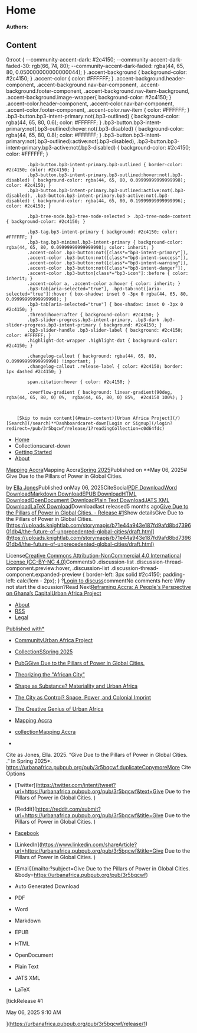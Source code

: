 # Home

**Authors:** 

## Content

0:root { 
			--community-accent-dark: #2c4150;
			--community-accent-dark-faded-30: rgb(66, 74, 80);
			--community-accent-dark-faded: rgba(44, 65, 80, 0.050000000000000044);
		}
			.accent-background { background-color: #2c4150; }
			.accent-color { color: #FFFFFF; }
			.accent-background.header-component, .accent-background.nav-bar-component, .accent-background.footer-component, .accent-background.nav-item-background, .accent-background.image-wrapper{ background-color: #2c4150; }
			.accent-color.header-component, .accent-color.nav-bar-component, .accent-color.footer-component, .accent-color.nav-item { color: #FFFFFF; }
			.bp3-button.bp3-intent-primary:not(.bp3-outlined) { background-color: rgba(44, 65, 80, 0.6); color: #FFFFFF; }
			.bp3-button.bp3-intent-primary:not(.bp3-outlined):hover:not(.bp3-disabled) { background-color: rgba(44, 65, 80, 0.8); color: #FFFFFF; }
			.bp3-button.bp3-intent-primary:not(.bp3-outlined):active:not(.bp3-disabled), .bp3-button.bp3-intent-primary.bp3-active:not(.bp3-disabled) { background-color: #2c4150; color: #FFFFFF; }

			.bp3-button.bp3-intent-primary.bp3-outlined { border-color: #2c4150; color: #2c4150; }
			.bp3-button.bp3-intent-primary.bp3-outlined:hover:not(.bp3-disabled) { background-color: rgba(44, 65, 80, 0.09999999999999998); color: #2c4150; }
			.bp3-button.bp3-intent-primary.bp3-outlined:active:not(.bp3-disabled), .bp3-button.bp3-intent-primary.bp3-active:not(.bp3-disabled) { background-color: rgba(44, 65, 80, 0.19999999999999996); color: #2c4150; }

			.bp3-tree-node.bp3-tree-node-selected > .bp3-tree-node-content { background-color: #2c4150; }

			.bp3-tag.bp3-intent-primary { background: #2c4150; color: #FFFFFF; }
			.bp3-tag.bp3-minimal.bp3-intent-primary { background-color: rgba(44, 65, 80, 0.09999999999999998); color: inherit; }
			.accent-color .bp3-button:not([class*="bp3-intent-primary"]),
			.accent-color .bp3-button:not([class*="bp3-intent-success"]),
			.accent-color .bp3-button:not([class*="bp3-intent-warning"]),
			.accent-color .bp3-button:not([class*="bp3-intent-danger"]),
			.accent-color .bp3-button[class*="bp3-icon"]::before { color: inherit; }
			.accent-color a, .accent-color a:hover { color: inherit; }
			.bp3-tab[aria-selected="true"], .bp3-tab:not([aria-selected="true"]):hover { box-shadow: inset 0 -3px 0 rgba(44, 65, 80, 0.09999999999999998); }
			.bp3-tab[aria-selected="true"] { box-shadow: inset 0 -3px 0 #2c4150; }
			.thread:hover:after { background-color: #2c4150; }
			.bp3-slider-progress.bp3-intent-primary, .bp3-dark .bp3-slider-progress.bp3-intent-primary { background: #2c4150; }
			.bp3-slider-handle .bp3-slider-label { background: #2c4150; color: #FFFFFF; }
			.highlight-dot-wrapper .highlight-dot { background-color: #2c4150; }

			.changelog-callout { background: rgba(44, 65, 80, 0.09999999999999998) !important; }
			.changelog-callout .release-label { color: #2c4150; border: 1px dashed #2c4150; }

			span.citation:hover { color: #2c4150; }

			.overflow-gradient { background: linear-gradient(90deg, rgba(44, 65, 80, 0) 0%,  rgba(44, 65, 80, 0) 85%,  #2c4150 100%); }

			
			
		[Skip to main content](#main-content)[Urban Africa Project](/)[Search](/search)**Dashboardcaret-down[Login or Signup](/login?redirect=/pub/3r5bqcwf/release/1?readingCollection=c0d64fdc)
- [Home](/)
- Collectionscaret-down
- [Getting Started](/getting-started)
- [About](/about)

[Mapping Accra](https://urbanafrica.pubpub.org/mapping-accra)Mapping Accra[Spring 2025](https://urbanafrica.pubpub.org/spring-2025)Published on **May 06, 2025# Give Due to the Pillars of Power in Global Cities. 

by [Ella Jones](/user/ella-jones)Published onMay 06, 2025CiteSocial[PDF Download](https://s3.amazonaws.com/assets.pubpub.org/wqx7g1xw3u4v21w1rthfx70hfxqrns2n.pdf)[Word Download](https://assets.pubpub.org/tv1vbtrj/466e6d11-9695-47c9-8fa7-c1ad7f06bc7a.docx)[Markdown Download](https://assets.pubpub.org/8cez1s8v/466e6d11-9695-47c9-8fa7-c1ad7f06bc7a.md)[EPUB Download](https://assets.pubpub.org/4zftgqob/466e6d11-9695-47c9-8fa7-c1ad7f06bc7a.epub)[HTML Download](https://assets.pubpub.org/pxvk8jfv/466e6d11-9695-47c9-8fa7-c1ad7f06bc7a.html)[OpenDocument Download](https://assets.pubpub.org/pn2zdu28/466e6d11-9695-47c9-8fa7-c1ad7f06bc7a.odt)[Plain Text Download](https://assets.pubpub.org/9s97yt0y/466e6d11-9695-47c9-8fa7-c1ad7f06bc7a.txt)[JATS XML Download](https://assets.pubpub.org/sp53j5gt/466e6d11-9695-47c9-8fa7-c1ad7f06bc7a.xml)[LaTeX Download](https://assets.pubpub.org/m5tsivq2/466e6d11-9695-47c9-8fa7-c1ad7f06bc7a.tex)Downloadlast released5 months ago[Give Due to the Pillars of Power in Global Cities.  - Release #1](https://urbanafrica.pubpub.org/pub/3r5bqcwf/release/1)Show detailsGive Due to the Pillars of Power in Global Cities. [https://uploads.knightlab.com/storymapjs/b71e44a943e187fd9afd8bd739601db4/the-future-of-unprecedented-global-cities/draft.html](https://uploads.knightlab.com/storymapjs/b71e44a943e187fd9afd8bd739601db4/the-future-of-unprecedented-global-cities/draft.html)

License[Creative Commons Attribution-NonCommercial 4.0 International License (CC-BY-NC 4.0)](https://creativecommons.org/licenses/by-nc/4.0/)Comments0
					.discussion-list .discussion-thread-component.preview:hover,
					.discussion-list .discussion-thread-component.expanded-preview {
						border-left: 3px solid #2c4150;
						padding-left: calc(1em - 2px);
					}
				?[Login to discuss](/login?redirect=/pub/3r5bqcwf/release/1?readingCollection=c0d64fdc)commentNo comments here Why not start the discussion?Read Next[Reframing Accra: A People's Perspective on Ghana’s Capital](https://urbanafrica.pubpub.org/pub/fglwr5ar?readingCollection=c0d64fdc)[Urban Africa Project](/)
- [About](/about)
- [RSS](/rss.xml)
- [Legal](/legal)

[Published with*](https://www.pubpub.org)
- [CommunityUrban Africa Project](/dash)
- [CollectionSSpring 2025](/dash/collection/spring-2025)
- [PubGGive Due to the Pillars of Power in Global Cities. ](/dash/pub/3r5bqcwf)

- [Theorizing the "African City"](/theorizing-the-african-city)
- [Shape as Substance? Materiality and Urban Africa](/shape-as-substance)
- [The City as Control? Space, Power, and Colonial Imprint](/the-city-as-control-space-power-and-colonial-imprint)
- [The Creative Genius of Urban Africa](/the-creative-genius-of-urban-africa)
- [Mapping Accra](/mapping-accra)

- [collectionMapping Accra](https://urbanafrica.pubpub.org/mapping-accra)
- 

Cite as  Jones, Ella. 2025. “Give Due to the Pillars of Power in Global Cities. .” In Spring 2025*. https://urbanafrica.pubpub.org/pub/3r5bqcwf.duplicateCopymoreMore Cite Options
- [Twitter](https://twitter.com/intent/tweet?url=https://urbanafrica.pubpub.org/pub/3r5bqcwf&text=Give Due to the Pillars of Power in Global Cities. )
- [Reddit](https://reddit.com/submit?url=https://urbanafrica.pubpub.org/pub/3r5bqcwf&title=Give Due to the Pillars of Power in Global Cities. )
- [Facebook](https://www.facebook.com/sharer.php?u=https://urbanafrica.pubpub.org/pub/3r5bqcwf)
- [LinkedIn](https://www.linkedin.com/shareArticle?url=https://urbanafrica.pubpub.org/pub/3r5bqcwf&title=Give Due to the Pillars of Power in Global Cities. )
- [Email](mailto:?subject=Give Due to the Pillars of Power in Global Cities. &body=https://urbanafrica.pubpub.org/pub/3r5bqcwf)

- Auto Generated Download
- PDF
- Word
- Markdown
- EPUB
- HTML
- OpenDocument
- Plain Text
- JATS XML
- LaTeX

[tickRelease #1

May 06, 2025 9:10 AM

](https://urbanafrica.pubpub.org/pub/3r5bqcwf/release/1)